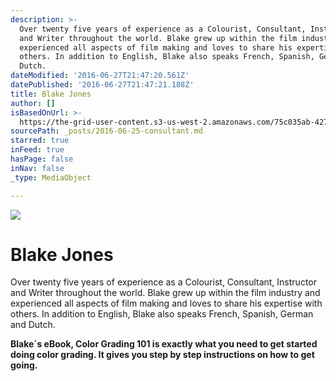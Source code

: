 ```yaml
---
description: >-
  Over twenty five years of experience as a Colourist, Consultant, Instructor
  and Writer throughout the world. Blake grew up within the film industry and
  experienced all aspects of film making and loves to share his expertise with
  others. In addition to English, Blake also speaks French, Spanish, German and
  Dutch.
dateModified: '2016-06-27T21:47:20.561Z'
datePublished: '2016-06-27T21:47:21.188Z'
title: Blake Jones
author: []
isBasedOnUrl: >-
  https://the-grid-user-content.s3-us-west-2.amazonaws.com/75c035ab-427f-4b32-b324-c3f1fa9ef5f8.jpg
sourcePath: _posts/2016-06-25-consultant.md
starred: true
inFeed: true
hasPage: false
inNav: false
_type: MediaObject

---
```

![](https://the-grid-user-content.s3-us-west-2.amazonaws.com/7c6e4ffa-e83f-4613-8077-f84c44398278.jpg)

# **Blake Jones**

Over twenty five years of experience as a Colourist, Consultant, Instructor and Writer throughout the world. Blake grew up within the film industry and experienced all aspects of film making and loves to share his expertise with others. In addition to English, Blake also speaks French, Spanish, German and Dutch.

**Blake´s eBook, Color Grading 101 is exactly what you need to get started doing color grading. It gives you step by step instructions on how to get going.**